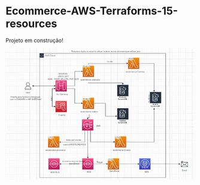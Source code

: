 # Ecommerce-AWS-Terraforms-15-resources

Projeto em construção!

<img src= "/Lambda Produtos-NodeJs-ApiGateway-Cognito-DynamoDB/terraform/images/projeto.jpg">
